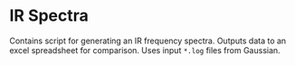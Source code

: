 # IR Spectra

Contains script for generating an IR frequency spectra. Outputs data to an excel spreadsheet for comparison. Uses input ```*.log``` files from Gaussian. 
